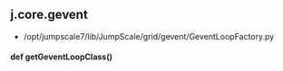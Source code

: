 ## j.core.gevent

- /opt/jumpscale7/lib/JumpScale/grid/gevent/GeventLoopFactory.py

#### def getGeventLoopClass() 

